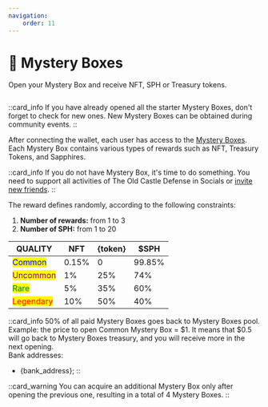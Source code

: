 ```yaml
---
navigation:
    order: 11
---
```


# 🎁 Mystery Boxes

<p>Open your Mystery Box and receive NFT, SPH or Treasury tokens.</p>

<img src="/assets/docs/.gitbook/assets/mystery_boxes_{blockchain}_{token}.png" alt="">

::card_info
If you have already opened all the starter Mystery Boxes, don't forget to check for new ones. 
New Mystery Boxes can be obtained during community events.
::

After connecting the wallet, each user has access to 
the [Mystery Boxes](https://theoldcastle.xyz/{blockchain}/{token}/mysterybox). Each Mystery Box contains various 
types of rewards such as NFT, Treasury Tokens, and Sapphires.

::card_info
If you do not have Mystery Box, it's time to do something. You need to support all activities of The 
Old Castle Defense in Socials or [invite new friends](decentralized-referral-system-drs.md).
::

The reward defines randomly, according to the following constraints:
1. **Number of rewards:** from 1 to 3
2. **Number of SPH:** from 1 to 20

<table>
  <thead>
    <tr>
      <th>QUALITY</th>
      <th>NFT</th>
      <th>{token}</th>
      <th>$SPH</th>
    </tr>
  </thead>
  <tbody>
    <tr>
      <td><mark style="color:blue;">Common</mark></td>
      <td>0.15%</td>
      <td>0</td>
      <td>99.85%</td>
    </tr>
    <tr>
      <td><mark style="color:purple;">Uncommon</mark></td>
      <td>1%</td>
      <td>25%</td>
      <td>74%</td>
    </tr>
    <tr>
      <td><mark style="color:green;">Rare</mark></td>
      <td>5%</td>
      <td>35%</td>
      <td>60%</td>
    </tr>
    <tr>
      <td><mark style="color:red;">Legendary</mark> </td>
      <td>10%</td>
      <td>50%</td>
      <td>40%</td>
    </tr>
  </tbody>
</table>

::card_info
50% of all paid Mystery Boxes goes back to Mystery Boxes pool. 
Example: the price to open Common Mystery Box = $1. It means that $0.5 will go back to Mystery Boxes 
treasury, and you will receive more in the next opening.\
Bank addresses:
* {bank_address};
::

::card_warning
You can acquire an additional Mystery Box only after opening the previous one, resulting in a total 
of 4 Mystery Boxes.
::
